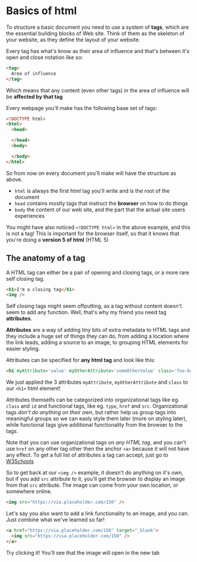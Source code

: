 # Basics of html
To structure a basic document you need to use a system of **tags**, which are the essential
building blocks of Web site. Think of them as the skeleton of your website, as they define
the layout of your website.

Every tag has what's know as their area of influence and that's between it's open and close
notation like so:

```html
<tag>
  Area of influence
</tag>
```

Which means that any content (even other tags) in the area of influence will be **affected by that tag**

Every webpage you'll make has the following base set of tags:

```html
<!DOCTYPE html>
<html>
  <head>

  </head>
  <body>

  </body>
</html>
```

So from now on every document you'll make will have the structure as above.

  - `html` is always the first html tag you'll write and is the root of the document
  - `head` contains mostly tags that instruct the **browser** on how to do things
  - `body` the content of our web site, and the part that the actual site users experiences

You might have also noticed `<!DOCTYPE html>` in the above example, and this is not a tag!
This is important for the browser itself, so that it knows that you're doing a **version 5 of html** (HTML 5)

## The anatomy of a tag
A HTML tag can either be a pair of opening and closing tags, or a more rare self closing tag.
```html
<h1>I'm a closing tag</h1>
<img /> 
```

Self closing tags might seem offputting, as a tag without content doesn't seem to add any function. Well, that's
why my friend you need tag **attributes**.

**Attributes** are a way of adding tiny bits of extra metadata to HTML tags and they include a huge set of things 
they can do, from adding a location where the link leads, adding a source to an image, to grouping HTML elements
for easier styling.

Attributes can be specified for **any html tag** and look like this:
```html
<h1 myAttribute='value' myOtherAttribute='someOtherValue' class='foo-bar'>
```

We just applied the 3 attributes `myAttribute`, `myOtherAttribute` and `class` to our `<h1>` html element!

Attributes themselfs can be categorized into organizational tags like eg. `class` and `id` and functional tags,
like eg. `type`, `href` and `src`. Organizational tags *don't do anything on their own*, but rather help
us group tags into meaningful groups so we can easly style them later (more on styling later), while functional
tags give additional functionality from the browser to the tags.

Note that you can use organizational tags on *any HTML tag*, and you can't use `href` on any other tag other then
the anchor `<a>` because it will not have any effect. To get a full list of attributes a tag can accept, just
go to [W3Schools](https://www.w3schools.com/tags/tag_img.asp)

So to get back at our `<img />` example, it doesn't do anything on it's own, but if you add `src` attribute
to it, you'll get the browser to display an image from that `src` attribute. The image can come from your own
location, or somewhere online.

```html
<img src="https://via.placeholder.com/150" />
```

Let's say you also want to add a link functionality to an image, and you can. Just combine what we've learned so
far!

```html
<a href="https://via.placeholder.com/150" target="_blank">
  <img src="https://via.placeholder.com/150" />
</a>
```

Try clicking it! You'll see that the image will open in the new tab 